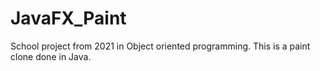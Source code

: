 # JavaFX_Paint
School project from 2021 in Object oriented programming. This is a paint clone done in Java.
